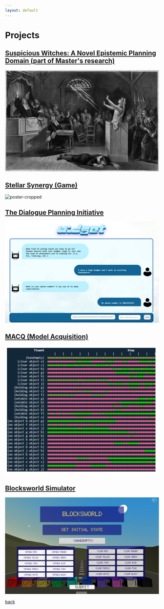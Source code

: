 ```yaml
---
layout: default
---
```

# Projects

## [Suspicious Witches: A Novel Epistemic Planning Domain (part of Master's research)](./suspicious-witches.html)
![cover](./imgs/suspicious-witches/cover.jpg) 

## [Stellar Synergy (Game)](./stellar-synergy.html)
![poster-cropped](./imgs/stellar-synergy/poster-cropped.png) 

## [The Dialogue Planning Initiative](./dialogue-planning.html)
![icaps24](./imgs/dialogue-planning/widget-chat.png)

## [MACQ (Model Acquisition)](./macq.html)
![macq](./imgs/macq.png)

## [Blocksworld Simulator](./blocksworld-sim.html)
![blocksworld](./imgs/blocksworld.png)

<!-- ## [Time to Kill (Game)](./time-to-kill.html)
![time-to-kill](./imgs/time-to-kill.png) -->


[back](./)